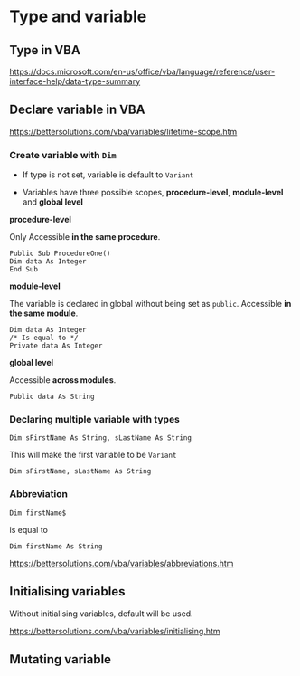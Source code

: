 # Type and variable

## Type in VBA

<https://docs.microsoft.com/en-us/office/vba/language/reference/user-interface-help/data-type-summary>

## Declare variable in VBA

<https://bettersolutions.com/vba/variables/lifetime-scope.htm>

### Create variable with `Dim`

- If type is not set, variable is default to `Variant`

- Variables have three possible scopes, **procedure-level**, **module-level** and **global level**

**procedure-level**

Only Accessible **in the same procedure**.

```vba
Public Sub ProcedureOne()
Dim data As Integer
End Sub
```

**module-level**

The variable is declared in global without being set as `public`. Accessible **in the same module**.

```vba
Dim data As Integer
/* Is equal to */
Private data As Integer
```

**global level**

Accessible **across modules**.

```vba
Public data As String
```

### Declaring multiple variable with types

```vba
Dim sFirstName As String, sLastName As String
```

This will make the first variable to be `Variant`

```vba
Dim sFirstName, sLastName As String
```

### Abbreviation

```
Dim firstName$
```

is equal to

```
Dim firstName As String
```

<https://bettersolutions.com/vba/variables/abbreviations.htm>

## Initialising variables

Without initialising variables, default will be used.

<https://bettersolutions.com/vba/variables/initialising.htm>

## Mutating variable
